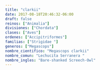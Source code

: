 ```yaml
---
title: "clarkii"
date: 2017-08-18T20:46:32-06:00
draft: false
reinos: ["Animalia"]
divisiones: ["Chordata"]
clases: ["Aves"]
ordenes: ["Accipitriformes"]
familias: ["Strigidae "]
generos: ["Megascops"]
nombre_cientifico: "Megascops clarkii"
nombre_comun: "Lechucita Serranera "
nombre_ingles: "Bare-shanked Screech-Owl"
---
```

